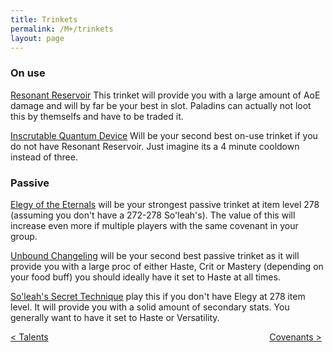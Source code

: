```yaml
---
title: Trinkets
permalink: /M+/trinkets
layout: page
---
```



### On use

[Resonant Reservoir](https://www.wowhead.com/item=188272/resonant-reservoir) This trinket will provide you with a large amount of AoE damage and will by far be your best in slot. Paladins can actually not loot this by themselfs and have to be traded it.

[Inscrutable Quantum Device](https://www.wowhead.com/item=179350/inscrutable-quantum-device?bonus=6805:1472) Will be your second best on-use trinket if you do not have Resonant Reservoir. Just imagine its a 4 minute cooldown instead of three.

### Passive

[Elegy of the Eternals](https://ptr.wowhead.com/item=188270/elegy-of-the-eternals?bonus=6805) will be your strongest passive trinket at item level 278 (assuming you don't have a 272-278 So'leah's). The value of this will increase even more if multiple players with the same covenant in your group.

[Unbound Changeling](https://www.wowhead.com/item=178708/unbound-changeling?bonus=6805:1472)
will be your second best passive trinket as it will provide you with a large proc of either Haste, Crit or Mastery (depending on your food buff) you should ideally have it set to Haste at all times.

[So'leah's Secret Technique](https://www.wowhead.com/item=185818/soleahs-secret-technique?bonus=6805) play this if you don't have Elegy at 278 item level. It will provide you with a solid amount of secondary stats. You generally want to have it set to Haste or Versatility.

<div>
<div style="text-align:left;display: inline-block;width: 49%;">
<a href="/M+/talents"> < Talents</a>
</div>
<div style="text-align:right;display: inline-block;width: 49%;">
<a href="/M+/covenants"> Covenants ></a>
</div>
</div>
